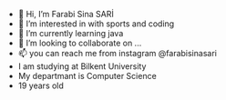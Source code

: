 - 👋 Hi, I’m Farabi Sina SARİ
- 👀 I’m interested in with sports and coding
- 🌱 I’m currently learning java 
- 💞️ I’m looking to collaborate on ...
- 📫 you can reach me from instagram @farabisinasari
- I am studying at Bilkent University
- My departmant is Computer Science
- 19 years old
<!---
farabisina25/farabisina25 is a ✨ special ✨ repository because its `README.md` (this file) appears on your GitHub profile.
You can click the Preview link to take a look at your changes.
--->
